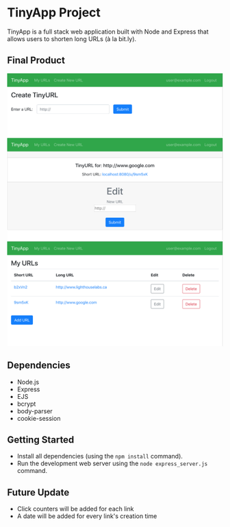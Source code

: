 # TinyApp Project

TinyApp is a full stack web application built with Node and Express that allows users to shorten long URLs (à la bit.ly).

## Final Product

!["Create URL Page"](https://github.com/hexular/tinyapp/blob/master/docs/create-url.png?raw=true)
!["Edit URL Page"](https://github.com/hexular/tinyapp/blob/master/docs/edit-url.png?raw=true)
!["URL Index Page"](https://github.com/hexular/tinyapp/blob/master/docs/urls-index.png?raw=true)

## Dependencies

- Node.js
- Express
- EJS
- bcrypt
- body-parser
- cookie-session

## Getting Started

- Install all dependencies (using the `npm install` command).
- Run the development web server using the `node express_server.js` command.

## Future Update

- Click counters will be added for each link
- A date will be added for every link's creation time